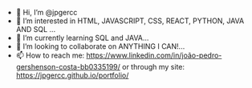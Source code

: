 - 👋 Hi, I’m @jpgercc
- 👀 I’m interested in HTML, JAVASCRIPT, CSS, REACT, PYTHON, JAVA AND SQL ...
- 🌱 I’m currently learning SQL and JAVA...
- 💞️ I’m looking to collaborate on ANYTHING I CAN!...
- 📫 How to reach me: https://www.linkedin.com/in/joão-pedro-gershenson-costa-bb0335199/ or through my site: https://jpgercc.github.io/portfolio/

<!---
jpgercc/jpgercc is a ✨ special ✨ repository because its `README.md` (this file) appears on your GitHub profile.
You can click the Preview link to take a look at your changes.
--->
